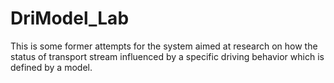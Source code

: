 # DriModel_Lab
This is some former attempts for the system aimed at research on how the status of transport stream influenced by a specific driving behavior which is defined by a model.
